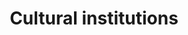 ---
title: Cultural institutions
longTitle: 'Cultural institutions'
tags:
- gccommon
french:
- "[[Institution culturelle]]"
narrowerTerm:
- "[[Art galleries]]"
- "[[Historical societies]]"
- "[[Libraries]]"
- "[[Museums]]"
- "[[Orchestras]]"
usedFor:
- "[[Cultural facilities]]"
---